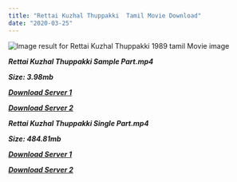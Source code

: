 ```yaml
---
title: "Rettai Kuzhal Thuppakki  Tamil Movie Download"
date: "2020-03-25"
---
```


![Image result for Rettai Kuzhal Thuppakki  1989 tamil Movie image](https://image.tmdb.org/t/p/w500/cJc4OR7DDk01FtQJGmFcbxlbbvA.jpg)

**_Rettai Kuzhal Thuppakki Sample Part.mp4_**

**_Size: 3.98mb_**

**_[Download Server 1](http://b2.wetransfer.vip/files/{6f622526c29ee360cda5b2e87a916054ceacd5b4cb5e41dd1b031440e2d63f02}20Actor{6f622526c29ee360cda5b2e87a916054ceacd5b4cb5e41dd1b031440e2d63f02}20Hits{6f622526c29ee360cda5b2e87a916054ceacd5b4cb5e41dd1b031440e2d63f02}20Collection/Karthik{6f622526c29ee360cda5b2e87a916054ceacd5b4cb5e41dd1b031440e2d63f02}20Movies{6f622526c29ee360cda5b2e87a916054ceacd5b4cb5e41dd1b031440e2d63f02}20Collections/Rettai{6f622526c29ee360cda5b2e87a916054ceacd5b4cb5e41dd1b031440e2d63f02}20Kuzhal{6f622526c29ee360cda5b2e87a916054ceacd5b4cb5e41dd1b031440e2d63f02}20Thuppakki{6f622526c29ee360cda5b2e87a916054ceacd5b4cb5e41dd1b031440e2d63f02}20(1989)/Rettai{6f622526c29ee360cda5b2e87a916054ceacd5b4cb5e41dd1b031440e2d63f02}20Kuzhal{6f622526c29ee360cda5b2e87a916054ceacd5b4cb5e41dd1b031440e2d63f02}20Thuppakki{6f622526c29ee360cda5b2e87a916054ceacd5b4cb5e41dd1b031440e2d63f02}20{6f622526c29ee360cda5b2e87a916054ceacd5b4cb5e41dd1b031440e2d63f02}20Sample{6f622526c29ee360cda5b2e87a916054ceacd5b4cb5e41dd1b031440e2d63f02}20HD.mp4)_**

**_[Download Server 2](http://b2.wetransfer.vip/files/{6f622526c29ee360cda5b2e87a916054ceacd5b4cb5e41dd1b031440e2d63f02}20Actor{6f622526c29ee360cda5b2e87a916054ceacd5b4cb5e41dd1b031440e2d63f02}20Hits{6f622526c29ee360cda5b2e87a916054ceacd5b4cb5e41dd1b031440e2d63f02}20Collection/Karthik{6f622526c29ee360cda5b2e87a916054ceacd5b4cb5e41dd1b031440e2d63f02}20Movies{6f622526c29ee360cda5b2e87a916054ceacd5b4cb5e41dd1b031440e2d63f02}20Collections/Rettai{6f622526c29ee360cda5b2e87a916054ceacd5b4cb5e41dd1b031440e2d63f02}20Kuzhal{6f622526c29ee360cda5b2e87a916054ceacd5b4cb5e41dd1b031440e2d63f02}20Thuppakki{6f622526c29ee360cda5b2e87a916054ceacd5b4cb5e41dd1b031440e2d63f02}20(1989)/Rettai{6f622526c29ee360cda5b2e87a916054ceacd5b4cb5e41dd1b031440e2d63f02}20Kuzhal{6f622526c29ee360cda5b2e87a916054ceacd5b4cb5e41dd1b031440e2d63f02}20Thuppakki{6f622526c29ee360cda5b2e87a916054ceacd5b4cb5e41dd1b031440e2d63f02}20{6f622526c29ee360cda5b2e87a916054ceacd5b4cb5e41dd1b031440e2d63f02}20Sample{6f622526c29ee360cda5b2e87a916054ceacd5b4cb5e41dd1b031440e2d63f02}20HD.mp4)_**

**_Rettai Kuzhal Thuppakki Single Part.mp4_**

**_Size: 484.81mb_**

**_[Download Server 1](http://b2.wetransfer.vip/files/{6f622526c29ee360cda5b2e87a916054ceacd5b4cb5e41dd1b031440e2d63f02}20Actor{6f622526c29ee360cda5b2e87a916054ceacd5b4cb5e41dd1b031440e2d63f02}20Hits{6f622526c29ee360cda5b2e87a916054ceacd5b4cb5e41dd1b031440e2d63f02}20Collection/Karthik{6f622526c29ee360cda5b2e87a916054ceacd5b4cb5e41dd1b031440e2d63f02}20Movies{6f622526c29ee360cda5b2e87a916054ceacd5b4cb5e41dd1b031440e2d63f02}20Collections/Rettai{6f622526c29ee360cda5b2e87a916054ceacd5b4cb5e41dd1b031440e2d63f02}20Kuzhal{6f622526c29ee360cda5b2e87a916054ceacd5b4cb5e41dd1b031440e2d63f02}20Thuppakki{6f622526c29ee360cda5b2e87a916054ceacd5b4cb5e41dd1b031440e2d63f02}20(1989)/Rettai{6f622526c29ee360cda5b2e87a916054ceacd5b4cb5e41dd1b031440e2d63f02}20Kuzhal{6f622526c29ee360cda5b2e87a916054ceacd5b4cb5e41dd1b031440e2d63f02}20Thuppakki{6f622526c29ee360cda5b2e87a916054ceacd5b4cb5e41dd1b031440e2d63f02}20{6f622526c29ee360cda5b2e87a916054ceacd5b4cb5e41dd1b031440e2d63f02}20Single{6f622526c29ee360cda5b2e87a916054ceacd5b4cb5e41dd1b031440e2d63f02}20Part{6f622526c29ee360cda5b2e87a916054ceacd5b4cb5e41dd1b031440e2d63f02}20HD.mp4)_**

**_[Download Server 2](http://b2.wetransfer.vip/files/{6f622526c29ee360cda5b2e87a916054ceacd5b4cb5e41dd1b031440e2d63f02}20Actor{6f622526c29ee360cda5b2e87a916054ceacd5b4cb5e41dd1b031440e2d63f02}20Hits{6f622526c29ee360cda5b2e87a916054ceacd5b4cb5e41dd1b031440e2d63f02}20Collection/Karthik{6f622526c29ee360cda5b2e87a916054ceacd5b4cb5e41dd1b031440e2d63f02}20Movies{6f622526c29ee360cda5b2e87a916054ceacd5b4cb5e41dd1b031440e2d63f02}20Collections/Rettai{6f622526c29ee360cda5b2e87a916054ceacd5b4cb5e41dd1b031440e2d63f02}20Kuzhal{6f622526c29ee360cda5b2e87a916054ceacd5b4cb5e41dd1b031440e2d63f02}20Thuppakki{6f622526c29ee360cda5b2e87a916054ceacd5b4cb5e41dd1b031440e2d63f02}20(1989)/Rettai{6f622526c29ee360cda5b2e87a916054ceacd5b4cb5e41dd1b031440e2d63f02}20Kuzhal{6f622526c29ee360cda5b2e87a916054ceacd5b4cb5e41dd1b031440e2d63f02}20Thuppakki{6f622526c29ee360cda5b2e87a916054ceacd5b4cb5e41dd1b031440e2d63f02}20{6f622526c29ee360cda5b2e87a916054ceacd5b4cb5e41dd1b031440e2d63f02}20Single{6f622526c29ee360cda5b2e87a916054ceacd5b4cb5e41dd1b031440e2d63f02}20Part{6f622526c29ee360cda5b2e87a916054ceacd5b4cb5e41dd1b031440e2d63f02}20HD.mp4)_**
